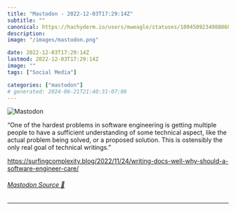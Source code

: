 ```yaml
---
title: "Mastodon - 2022-12-03T17:29:14Z"
subtitle: ""
canonical: https://hachyderm.io/users/mweagle/statuses/109450923498806898
description:
image: "/images/mastodon.png"

date: 2022-12-03T17:29:14Z
lastmod: 2022-12-03T17:29:14Z
image: ""
tags: ["Social Media"]

categories: ["mastodon"]
# generated: 2024-06-21T21:40:31-07:00
---
```

![Mastodon](/images/mastodon.png)

<p>“One of the hardest problems in software engineering is getting multiple people to have a sufficient understanding of some technical aspect, like the actual problem being solved, or a proposed solution. This is ostensibly the only real goal of technical writings.”</p><p><a href="https://surfingcomplexity.blog/2022/11/24/writing-docs-well-why-should-a-software-engineer-care/" target="_blank" rel="nofollow noopener noreferrer" translate="no"><span class="invisible">https://</span><span class="ellipsis">surfingcomplexity.blog/2022/11</span><span class="invisible">/24/writing-docs-well-why-should-a-software-engineer-care/</span></a></p>


###### [Mastodon Source 🐘](https://hachyderm.io/@mweagle/109450923498806898)

___
